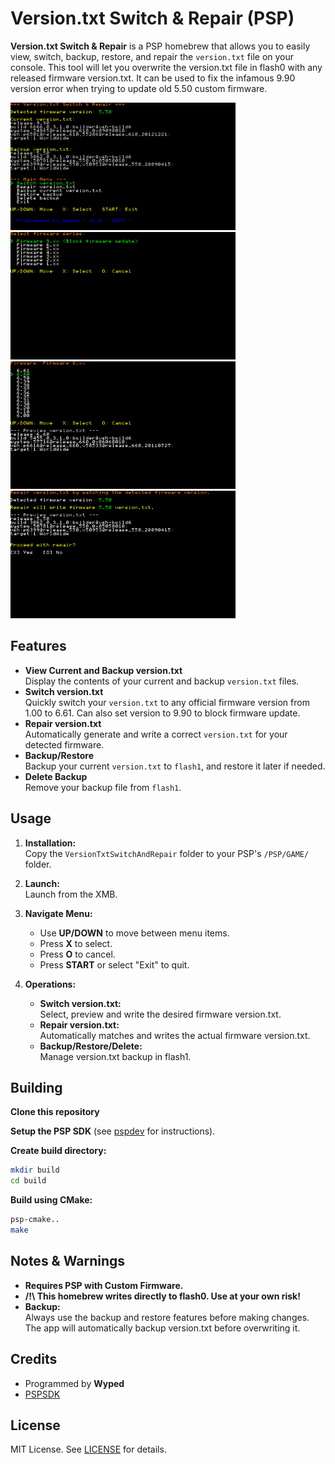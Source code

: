# Version.txt Switch & Repair (PSP)

**Version.txt Switch & Repair** is a PSP homebrew that allows you to easily view, switch, backup, restore, and repair the `version.txt` file on your console. This tool will let you overwrite the version.txt file in flash0 with any released firmware version.txt. 
It can be used  to fix the infamous 9.90 version error when trying to update old 5.50 custom firmware.

![Screenshot 1](screenshots/pic_0000.png)
![Screenshot 2](screenshots/pic_0001.png)
![Screenshot 3](screenshots/pic_0002.png)
![Screenshot 4](screenshots/pic_0003.png)

## Features

- **View Current and Backup version.txt**  
  Display the contents of your current and backup `version.txt` files.
- **Switch version.txt**  
  Quickly switch your `version.txt` to any official firmware version from 1.00 to 6.61. Can also set version to 9.90 to block firmware update.
- **Repair version.txt**  
  Automatically generate and write a correct `version.txt` for your detected firmware.
- **Backup/Restore**  
  Backup your current `version.txt` to `flash1`, and restore it later if needed.
- **Delete Backup**  
  Remove your backup file from `flash1`.

## Usage

1. **Installation:**  
   Copy the `VersionTxtSwitchAndRepair` folder to your PSP's `/PSP/GAME/` folder.

2. **Launch:**  
   Launch from the XMB.

3. **Navigate Menu:**  
   - Use **UP/DOWN** to move between menu items.
   - Press **X** to select.
   - Press **O** to cancel.
   - Press **START** or select "Exit" to quit.

4. **Operations:**
   - **Switch version.txt:**  
     Select, preview and write the desired firmware version.txt.
   - **Repair version.txt:**  
     Automatically matches and writes the actual firmware version.txt.
   - **Backup/Restore/Delete:**  
     Manage version.txt backup in flash1.

## Building
**Clone this repository**

**Setup the PSP SDK** (see [pspdev](https://pspdev.github.io/) for instructions).

**Create build directory:**
   ```bash
   mkdir build
   cd build
   ```
**Build using CMake:**
   ```bash
   psp-cmake..
   make
   ```

## Notes & Warnings

- **Requires PSP with Custom Firmware.**  
- **/!\ This homebrew writes directly to flash0. Use at your own risk!** 
- **Backup:**  
  Always use the backup and restore features before making changes. The app will automatically backup version.txt before overwriting it.

## Credits

- Programmed by **Wyped**
- [PSPSDK](https://github.com/pspdev/pspsdk)

## License

MIT License. See [LICENSE](LICENSE) for details.

